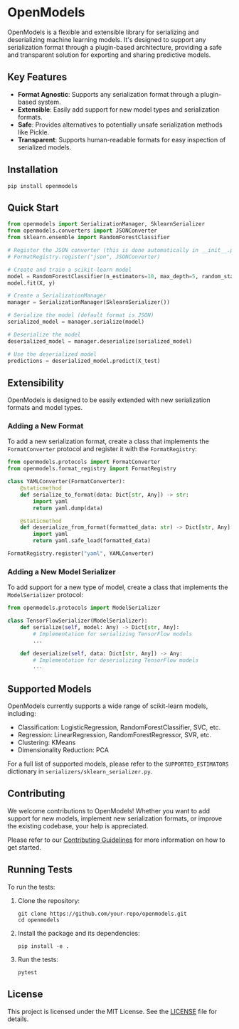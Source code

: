 # OpenModels

OpenModels is a flexible and extensible library for serializing and deserializing machine learning models. It's designed to support any serialization format through a plugin-based architecture, providing a safe and transparent solution for exporting and sharing predictive models.

## Key Features

- **Format Agnostic**: Supports any serialization format through a plugin-based system.
- **Extensible**: Easily add support for new model types and serialization formats.
- **Safe**: Provides alternatives to potentially unsafe serialization methods like Pickle.
- **Transparent**: Supports human-readable formats for easy inspection of serialized models.

## Installation

```
pip install openmodels
```

## Quick Start

```python
from openmodels import SerializationManager, SklearnSerializer
from openmodels.converters import JSONConverter
from sklearn.ensemble import RandomForestClassifier

# Register the JSON converter (this is done automatically in __init__.py)
# FormatRegistry.register("json", JSONConverter)

# Create and train a scikit-learn model
model = RandomForestClassifier(n_estimators=10, max_depth=5, random_state=0)
model.fit(X, y)

# Create a SerializationManager
manager = SerializationManager(SklearnSerializer())

# Serialize the model (default format is JSON)
serialized_model = manager.serialize(model)

# Deserialize the model
deserialized_model = manager.deserialize(serialized_model)

# Use the deserialized model
predictions = deserialized_model.predict(X_test)
```

## Extensibility

OpenModels is designed to be easily extended with new serialization formats and model types.

### Adding a New Format

To add a new serialization format, create a class that implements the `FormatConverter` protocol and register it with the `FormatRegistry`:

```python
from openmodels.protocols import FormatConverter
from openmodels.format_registry import FormatRegistry

class YAMLConverter(FormatConverter):
    @staticmethod
    def serialize_to_format(data: Dict[str, Any]) -> str:
        import yaml
        return yaml.dump(data)

    @staticmethod
    def deserialize_from_format(formatted_data: str) -> Dict[str, Any]:
        import yaml
        return yaml.safe_load(formatted_data)

FormatRegistry.register("yaml", YAMLConverter)
```

### Adding a New Model Serializer

To add support for a new type of model, create a class that implements the `ModelSerializer` protocol:

```python
from openmodels.protocols import ModelSerializer

class TensorFlowSerializer(ModelSerializer):
    def serialize(self, model: Any) -> Dict[str, Any]:
        # Implementation for serializing TensorFlow models
        ...

    def deserialize(self, data: Dict[str, Any]) -> Any:
        # Implementation for deserializing TensorFlow models
        ...
```

## Supported Models

OpenModels currently supports a wide range of scikit-learn models, including:

- Classification: LogisticRegression, RandomForestClassifier, SVC, etc.
- Regression: LinearRegression, RandomForestRegressor, SVR, etc.
- Clustering: KMeans
- Dimensionality Reduction: PCA

For a full list of supported models, please refer to the `SUPPORTED_ESTIMATORS` dictionary in `serializers/sklearn_serializer.py`.

## Contributing

We welcome contributions to OpenModels! Whether you want to add support for new models, implement new serialization formats, or improve the existing codebase, your help is appreciated.

Please refer to our [Contributing Guidelines](CONTRIBUTING.md) for more information on how to get started.

## Running Tests

To run the tests:

1. Clone the repository:

   ```
   git clone https://github.com/your-repo/openmodels.git
   cd openmodels
   ```

2. Install the package and its dependencies:

   ```
   pip install -e .
   ```

3. Run the tests:
   ```
   pytest
   ```

## License

This project is licensed under the MIT License. See the [LICENSE](LICENSE) file for details.
